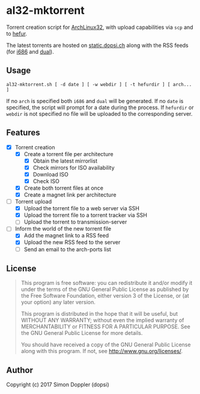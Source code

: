 # al32-mktorrent

Torrent creation script for [ArchLinux32](https://archlinux32.org), with upload
capabilities via `scp` and to [hefur](https://github.com/abique/hefur).

The latest torrents are hosted on [static.dopsi.ch](https://static.dopsi.ch/al32/)
along with the RSS feeds (for [i686](https://static.dopsi.ch/al32/feed_i686.rss) and
[dual](https://static.dopsi.ch/al32/feed_dual.rss)).

## Usage

    al32-mktorrent.sh [ -d date ] [ -w webdir ] [ -t hefurdir ] [ arch... ]

If no `arch` is specified both `i686` and `dual` will be generated.
If no `date` is specified, the script will prompt for a date during the process.
If `hefurdir` or `webdir` is not specified no file will be uploaded to 
the corresponding server.

## Features

  * [x] Torrent creation
    * [x] Create a torrent file per architecture
      * [x] Obtain the latest mirrorlist
      * [x] Check mirrors for ISO availability
      * [x] Download ISO
      * [x] Check ISO
    * [x] Create both torrent files at once
    * [x] Create a magnet link per architecture
  * [ ] Torrent upload
    * [x] Upload the torrent file to a web server via SSH
    * [x] Upload the torrent file to a torrent tracker via SSH
    * [ ] Upload the torrent to transmission-server
  * [ ] Inform the world of the new torrent file
    * [x] Add the magnet link to a RSS feed
    * [x] Upload the new RSS feed to the server
    * [ ] Send an email to the arch-ports list

## License

> This program is free software: you can redistribute it and/or modify
> it under the terms of the GNU General Public License as published by
> the Free Software Foundation, either version 3 of the License, or
> (at your option) any later version.
>
> This program is distributed in the hope that it will be useful,
> but WITHOUT ANY WARRANTY; without even the implied warranty of
> MERCHANTABILITY or FITNESS FOR A PARTICULAR PURPOSE.  See the
> GNU General Public License for more details.
>
> You should have received a copy of the GNU General Public License
> along with this program.  If not, see <http://www.gnu.org/licenses/>.

## Author

Copyright (c) 2017 Simon Doppler (dopsi)
